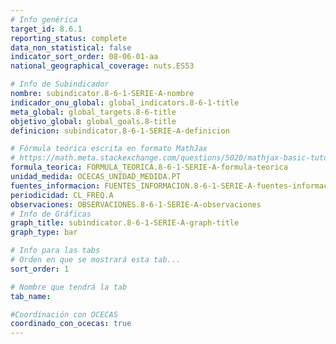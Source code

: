 ```yaml
---
# Info genérica
target_id: 8.6.1
reporting_status: complete
data_non_statistical: false
indicator_sort_order: 08-06-01-aa
national_geographical_coverage: nuts.ES53

# Info de Subindicador
nombre: subindicator.8-6-1-SERIE-A-nombre
indicador_onu_global: global_indicators.8-6-1-title
meta_global: global_targets.8-6-title
objetivo_global: global_goals.8-title
definicion: subindicator.8-6-1-SERIE-A-definicion

# Fórmula teórica escrita en formato MathJax
# https://math.meta.stackexchange.com/questions/5020/mathjax-basic-tutorial-and-quick-reference
formula_teorica: FORMULA_TEORICA.8-6-1-SERIE-A-formula-teorica
unidad_medida: OCECAS_UNIDAD_MEDIDA.PT
fuentes_informacion: FUENTES_INFORMACION.8-6-1-SERIE-A-fuentes-informacion
periodicidad: CL_FREQ.A
observaciones: OBSERVACIONES.8-6-1-SERIE-A-observaciones
# Info de Gráficas
graph_title: subindicator.8-6-1-SERIE-A-graph-title
graph_type: bar

# Info para las tabs
# Orden en que se mostrará esta tab...
sort_order: 1

# Nombre que tendrá la tab
tab_name: 

#Coordinación con OCECAS
coordinado_con_ocecas: true
---
```


